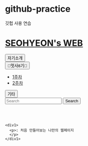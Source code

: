 # github-practice
깃헙 사용 연습
<!doctype html>
<html>
<head>
  <title>MYWEB - Welcome</title>
  <meta charset="utf-8">
  <link rel="stylesheet" href="style1.css">
  <link href="https://fonts.googleapis.com/css2?family=Jua&display=swap" rel="stylesheet">

  <script src="https://code.jquery.com/jquery-3.4.1.slim.min.js" integrity="sha384-J6qa4849blE2+poT4WnyKhv5vZF5SrPo0iEjwBvKU7imGFAV0wwj1yYfoRSJoZ+n" crossorigin="anonymous"></script>
  <script src="https://cdn.jsdelivr.net/npm/popper.js@1.16.0/dist/umd/popper.min.js" integrity="sha384-Q6E9RHvbIyZFJoft+2mJbHaEWldlvI9IOYy5n3zV9zzTtmI3UksdQRVvoxMfooAo" crossorigin="anonymous"></script>
  <script src="https://stackpath.bootstrapcdn.com/bootstrap/4.4.1/js/bootstrap.min.js" integrity="sha384-wfSDF2E50Y2D1uUdj0O3uMBJnjuUD4Ih7YwaYd1iqfktj0Uod8GCExl3Og8ifwB6" crossorigin="anonymous"></script>
  <link rel="stylesheet" href="https://stackpath.bootstrapcdn.com/bootstrap/4.4.1/css/bootstrap.min.css" integrity="sha384-Vkoo8x4CGsO3+Hhxv8T/Q5PaXtkKtu6ug5TOeNV6gBiFeWPGFN9MuhOf23Q9Ifjh" crossorigin="anonymous">
</head>
<body>
  <div id="article">
    <div class="row">
      <div class="col">
    <h1><a href="https://callia32.github.io/myweb/">SEOHYEON's WEB</a></h1>
    <div class="container">
      <nav class="navbar navbar-expand-lg navbar-light bg-light">
      <button type="button" class="btn btn-info" onclick="location.href='1.html'">자기소개</button>
      <div class="btn-group">
        <button class="btn btn-info dropdown-toggle margin-left" type="button" data-toggle="dropdown">
          🦁멋사8기🦁
        <span class="caret"></span>
        </button>
        <ul class="dropdown-menu" >
            <li><a href="2.html">1주차</a></li>
            <li><a href="#">2주차</a></li>
        </ul>
    </div>
    <button type="button" class="btn btn-info margin-left" onclick="location.href='3.html'">기타</button>
    <form class="form-inline my-2 my-lg-0">
      <input class="form-control mr-sm-2 margin-left" type="search" placeholder="Search" aria-label="Search">
      <button class="btn btn-outline-success my-2 my-sm-0" type="submit">Search</button>
    </form>
      </nav>
      <br><br>

    <div1>
      <p>: 처음 만들어보는 나만의 웹페이지
      </p>
    </div1>
  </div>
</div>  
<style>
  body {
    background-image: url("background1.png");
    background-size: cover;
}
</style>
</body>
</html>
